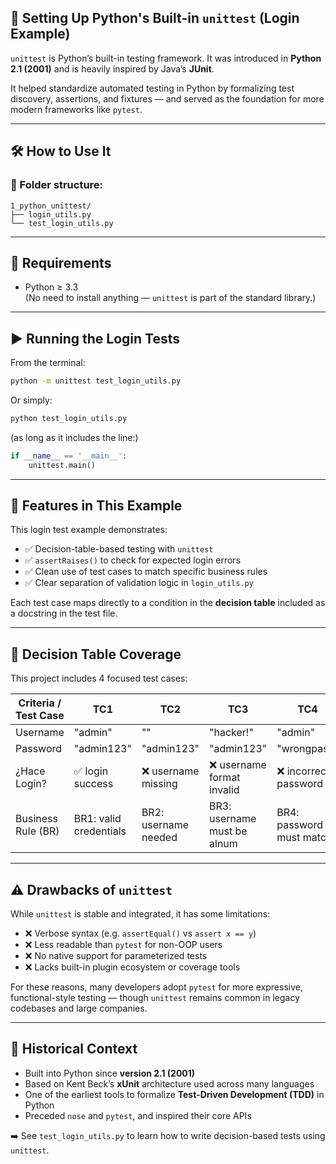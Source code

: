 ## 🐍 Setting Up Python's Built-in `unittest` (Login Example)

`unittest` is Python’s built-in testing framework. It was introduced in **Python 2.1 (2001)** and is heavily inspired by Java’s **JUnit**.

It helped standardize automated testing in Python by formalizing test discovery, assertions, and fixtures — and served as the foundation for more modern frameworks like `pytest`.

---

## 🛠 How to Use It

### 📁 Folder structure:

```
1_python_unittest/
├── login_utils.py
└── test_login_utils.py
```

---

## 🔧 Requirements

- Python ≥ 3.3  
  (No need to install anything — `unittest` is part of the standard library.)

---

## ▶️ Running the Login Tests

From the terminal:

```bash
python -m unittest test_login_utils.py
```

Or simply:

```bash
python test_login_utils.py
```

(as long as it includes the line:)

```python
if __name__ == '__main__':
    unittest.main()
```

---

## 📑 Features in This Example

This login test example demonstrates:

- ✅ Decision-table-based testing with `unittest`
- ✅ `assertRaises()` to check for expected login errors
- ✅ Clean use of test cases to match specific business rules
- ✅ Clear separation of validation logic in `login_utils.py`

Each test case maps directly to a condition in the **decision table** included as a docstring in the test file.

---

## 🧪 Decision Table Coverage

This project includes 4 focused test cases:

| Criteria / Test Case | TC1                    | TC2                  | TC3                         | TC4                      |
| -------------------- | ---------------------- | -------------------- | --------------------------- | ------------------------ |
| Username             | "admin"                | ""                   | "hacker!"                   | "admin"                  |
| Password             | "admin123"             | "admin123"           | "admin123"                  | "wrongpass"              |
| ¿Hace Login?         | ✅ login success       | ❌ username missing  | ❌ username format invalid  | ❌ incorrect password    |
| Business Rule (BR)   | BR1: valid credentials | BR2: username needed | BR3: username must be alnum | BR4: password must match |

---

## ⚠️ Drawbacks of `unittest`

While `unittest` is stable and integrated, it has some limitations:

- ❌ Verbose syntax (e.g. `assertEqual()` vs `assert x == y`)
- ❌ Less readable than `pytest` for non-OOP users
- ❌ No native support for parameterized tests
- ❌ Lacks built-in plugin ecosystem or coverage tools

For these reasons, many developers adopt `pytest` for more expressive, functional-style testing — though `unittest` remains common in legacy codebases and large companies.

---

## 🧠 Historical Context

- Built into Python since **version 2.1 (2001)**
- Based on Kent Beck’s **xUnit** architecture used across many languages
- One of the earliest tools to formalize **Test-Driven Development (TDD)** in Python
- Preceded `nose` and `pytest`, and inspired their core APIs

➡️ See `test_login_utils.py` to learn how to write decision-based tests using `unittest`.
